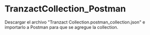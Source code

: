 # TranzactCollection_Postman

Descargar el archivo "Tranzact Collection.postman_collection.json" e importarlo a Postman para que se agregue la collection.


